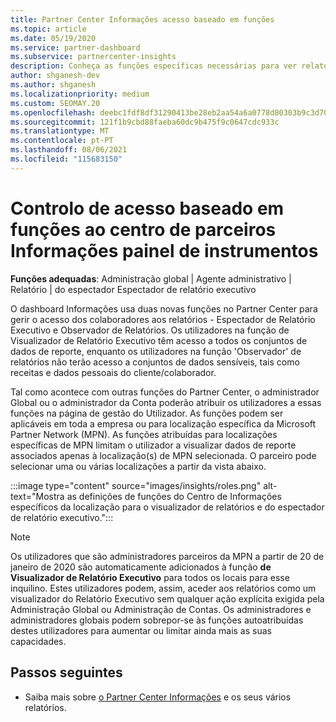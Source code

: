 ```yaml
---
title: Partner Center Informações acesso baseado em funções
ms.topic: article
ms.date: 05/19/2020
ms.service: partner-dashboard
ms.subservice: partnercenter-insights
description: Conheça as funções específicas necessárias para ver relatórios de Informações do Partner Center. Estes incluem os papéis de Visualizador de Relatórios Executivos e Observador de Relatórios.
author: shganesh-dev
ms.author: shganesh
ms.localizationpriority: medium
ms.custom: SEOMAY.20
ms.openlocfilehash: deebc1fdf8df31290413be28eb2aa54a6a0778d80303b9c3d709b362f6280ae2
ms.sourcegitcommit: 121f1b9cbd88faeba60dc9b475f9c0647cdc933c
ms.translationtype: MT
ms.contentlocale: pt-PT
ms.lasthandoff: 08/06/2021
ms.locfileid: "115683150"
---
```

# <a name="role-based-access-control-to-the-partner-center-insights-dashboard"></a>Controlo de acesso baseado em funções ao centro de parceiros Informações painel de instrumentos

**Funções adequadas**: Administração global | Agente administrativo | Relatório | do espectador Espectador de relatório executivo

O dashboard Informações usa duas novas funções no Partner Center para gerir o acesso dos colaboradores aos relatórios - Espectador de Relatório Executivo e Observador de Relatórios.  Os utilizadores na função de Visualizador de Relatório Executivo têm acesso a todos os conjuntos de dados de reporte, enquanto os utilizadores na função 'Observador' de relatórios não terão acesso a conjuntos de dados sensíveis, tais como receitas e dados pessoais do cliente/colaborador.  

Tal como acontece com outras funções do Partner Center, o administrador Global ou o administrador da Conta poderão atribuir os utilizadores a essas funções na página de gestão do Utilizador. As funções podem ser aplicáveis em toda a empresa ou para localização específica da Microsoft Partner Network (MPN). As funções atribuídas para localizações específicas de MPN limitam o utilizador a visualizar dados de reporte associados apenas à localização(s) de MPN selecionada. O parceiro pode selecionar uma ou várias localizações a partir da vista abaixo.

:::image type="content" source="images/insights/roles.png" alt-text="Mostra as definições de funções do Centro de Informações específicos da localização para o visualizador de relatórios e do espectador de relatório executivo.":::

>[!Note]
> Os utilizadores que são administradores parceiros da MPN a partir de 20 de janeiro de 2020 são automaticamente adicionados à função **de Visualizador de Relatório Executivo** para todos os locais para esse inquilino. Estes utilizadores podem, assim, aceder aos relatórios como um visualizador do Relatório Executivo sem qualquer ação explícita exigida pela Administração Global ou Administração de Contas. Os administradores e administradores globais podem sobrepor-se às funções autoatribuídas destes utilizadores para aumentar ou limitar ainda mais as suas capacidades.

## <a name="next-steps"></a>Passos seguintes

- Saiba mais sobre [o Partner Center Informações](partner-center-insights.md) e os seus vários relatórios.
